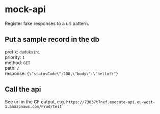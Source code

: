 # mock-api
Register fake responses to a url pattern.

## Put a sample record in the db

prefix: `duduksini`  
priority: `1`  
method: `GET`  
path: `/`  
response: `{\"statusCode\":200,\"body\":\"hello!\"}`  

## Call the api
See url in the CF output, e.g. `https://73837t7nxf.execute-api.eu-west-1.amazonaws.com/Prod/test` 
